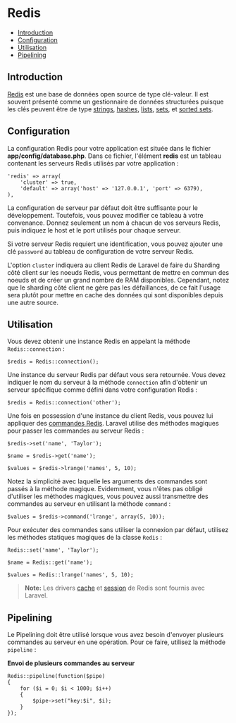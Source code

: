 # Redis

- [Introduction](#introduction)
- [Configuration](#configuration)
- [Utilisation](#usage)
- [Pipelining](#pipelining)

<a name="introduction"></a>
## Introduction

[Redis](http://redis.io) est une base de données open source de type clé-valeur. Il est souvent présenté comme un gestionnaire de données structurées puisque les clés peuvent être de type [strings](http://redis.io/topics/data-types#strings), [hashes](http://redis.io/topics/data-types#hashes), [lists](http://redis.io/topics/data-types#lists), [sets](http://redis.io/topics/data-types#sets), et [sorted sets](http://redis.io/topics/data-types#sorted-sets).

<a name="configuration"></a>
## Configuration

La configuration Redis pour votre application est située dans le fichier **app/config/database.php**. Dans ce fichier, l'élément **redis** est un tableau contenant les serveurs Redis utilisés par votre application :

	'redis' => array(
        'cluster' => true,
		'default' => array('host' => '127.0.0.1', 'port' => 6379),
	),

La configuration de serveur par défaut doit être suffisante pour le développement. Toutefois, vous pouvez modifier ce tableau à votre convenance. Donnez seulement un nom à chacun de vos serveurs Redis, puis indiquez le host et le port utilisés pour chaque serveur.

Si votre serveur Redis requiert une identification, vous pouvez ajouter une clé `password` au tableau de configuration de votre serveur Redis.

L'option `cluster` indiquera au client Redis de Laravel de faire du Sharding côté client sur les noeuds Redis, vous permettant de mettre en commun des noeuds et de créer un grand nombre de RAM disponibles. Cependant, notez que le sharding côté client ne gère pas les défaillances, de ce fait l'usage sera plutôt pour mettre en cache des données qui sont disponibles depuis une autre source.

<a name="usage"></a>
## Utilisation

Vous devez obtenir une instance Redis en appelant la méthode `Redis::connection` :

	$redis = Redis::connection();


Une instance du serveur Redis par défaut vous sera retournée. Vous devez indiquer le nom du serveur à la méthode `connection` afin d'obtenir un serveur spécifique comme défini dans votre configuration Redis :


	$redis = Redis::connection('other');

Une fois en possession d'une instance du client Redis, vous pouvez lui appliquer des [commandes Redis](http://redis.io/commands). Laravel utilise des méthodes magiques pour passer les commandes au serveur Redis :

	$redis->set('name', 'Taylor');

	$name = $redis->get('name');

	$values = $redis->lrange('names', 5, 10);

Notez la simplicité avec laquelle les arguments des commandes sont passés à la méthode magique. Evidemment, vous n'êtes pas obligé d'utiliser les méthodes magiques, vous pouvez aussi transmettre des commandes au serveur en utilisant la méthode `command` :

	$values = $redis->command('lrange', array(5, 10));

Pour exécuter des commandes sans utiliser la connexion par défaut, utilisez les méthodes statiques magiques de la classe `Redis` :

	Redis::set('name', 'Taylor');

	$name = Redis::get('name');

	$values = Redis::lrange('names', 5, 10);

> **Note:** Les drivers [cache](/4/cache) et [session](/4/session) de Redis sont fournis avec Laravel.

<a name="pipelining"></a>
## Pipelining

Le Pipelining doit être utilisé lorsque vous avez besoin d'envoyer plusieurs commandes au serveur en une opération. Pour ce faire, utilisez la méthode `pipeline` :

**Envoi de plusieurs commandes au serveur**

    Redis::pipeline(function($pipe)
    {
        for ($i = 0; $i < 1000; $i++)
        {
            $pipe->set("key:$i", $i);
        }
    });


